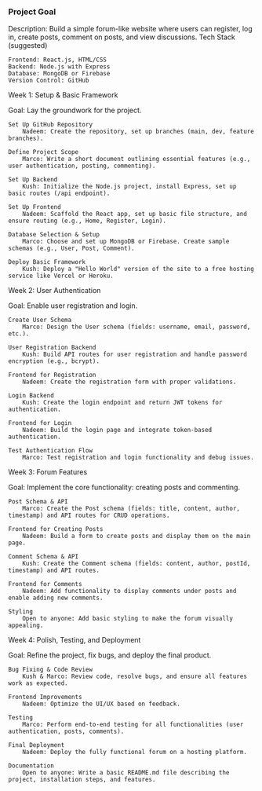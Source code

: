### Project Goal

Description: 
Build a simple forum-like website where users can register, log in, create posts, comment on posts, and view discussions.
Tech Stack (suggested)

    Frontend: React.js, HTML/CSS
    Backend: Node.js with Express
    Database: MongoDB or Firebase
    Version Control: GitHub

Week 1: Setup & Basic Framework

Goal: Lay the groundwork for the project.

    Set Up GitHub Repository
        Nadeem: Create the repository, set up branches (main, dev, feature branches).

    Define Project Scope
        Marco: Write a short document outlining essential features (e.g., user authentication, posting, commenting).

    Set Up Backend
        Kush: Initialize the Node.js project, install Express, set up basic routes (/api endpoint).

    Set Up Frontend
        Nadeem: Scaffold the React app, set up basic file structure, and ensure routing (e.g., Home, Register, Login).

    Database Selection & Setup
        Marco: Choose and set up MongoDB or Firebase. Create sample schemas (e.g., User, Post, Comment).

    Deploy Basic Framework
        Kush: Deploy a "Hello World" version of the site to a free hosting service like Vercel or Heroku.

Week 2: User Authentication

Goal: Enable user registration and login.

    Create User Schema
        Marco: Design the User schema (fields: username, email, password, etc.).

    User Registration Backend
        Kush: Build API routes for user registration and handle password encryption (e.g., bcrypt).

    Frontend for Registration
        Nadeem: Create the registration form with proper validations.

    Login Backend
        Kush: Create the login endpoint and return JWT tokens for authentication.

    Frontend for Login
        Nadeem: Build the login page and integrate token-based authentication.

    Test Authentication Flow
        Marco: Test registration and login functionality and debug issues.

Week 3: Forum Features

Goal: Implement the core functionality: creating posts and commenting.

    Post Schema & API
        Marco: Create the Post schema (fields: title, content, author, timestamp) and API routes for CRUD operations.

    Frontend for Creating Posts
        Nadeem: Build a form to create posts and display them on the main page.

    Comment Schema & API
        Kush: Create the Comment schema (fields: content, author, postId, timestamp) and API routes.

    Frontend for Comments
        Nadeem: Add functionality to display comments under posts and enable adding new comments.

    Styling
        Open to anyone: Add basic styling to make the forum visually appealing.

Week 4: Polish, Testing, and Deployment

Goal: Refine the project, fix bugs, and deploy the final product.

    Bug Fixing & Code Review
        Kush & Marco: Review code, resolve bugs, and ensure all features work as expected.

    Frontend Improvements
        Nadeem: Optimize the UI/UX based on feedback.

    Testing
        Marco: Perform end-to-end testing for all functionalities (user authentication, posts, comments).

    Final Deployment
        Nadeem: Deploy the fully functional forum on a hosting platform.

    Documentation
        Open to anyone: Write a basic README.md file describing the project, installation steps, and features.
